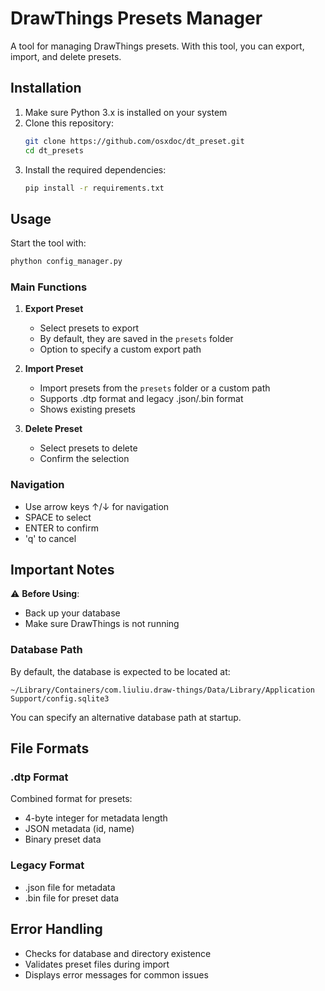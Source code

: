 # DrawThings Presets Manager

A tool for managing DrawThings presets. With this tool, you can export, import, and delete presets.

## Installation

1. Make sure Python 3.x is installed on your system
2. Clone this repository:
   ```bash
   git clone https://github.com/osxdoc/dt_preset.git
   cd dt_presets
   ```
3. Install the required dependencies:
   ```bash
   pip install -r requirements.txt
   ```

## Usage

Start the tool with:
```bash
phython config_manager.py
```

### Main Functions

1. **Export Preset**
   - Select presets to export
   - By default, they are saved in the `presets` folder
   - Option to specify a custom export path

2. **Import Preset**
   - Import presets from the `presets` folder or a custom path
   - Supports .dtp format and legacy .json/.bin format
   - Shows existing presets

3. **Delete Preset**
   - Select presets to delete
   - Confirm the selection

### Navigation

- Use arrow keys ↑/↓ for navigation
- SPACE to select
- ENTER to confirm
- 'q' to cancel

## Important Notes

⚠️ **Before Using**:
- Back up your database
- Make sure DrawThings is not running

### Database Path

By default, the database is expected to be located at:
```
~/Library/Containers/com.liuliu.draw-things/Data/Library/Application Support/config.sqlite3
```
You can specify an alternative database path at startup.

## File Formats

### .dtp Format
Combined format for presets:
- 4-byte integer for metadata length
- JSON metadata (id, name)
- Binary preset data

### Legacy Format
- .json file for metadata
- .bin file for preset data

## Error Handling

- Checks for database and directory existence
- Validates preset files during import
- Displays error messages for common issues
